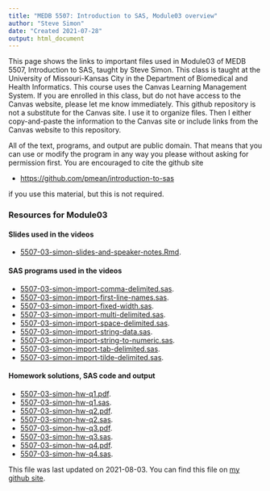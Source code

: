 ```yaml
---
title: "MEDB 5507: Introduction to SAS, Module03 overview"
author: "Steve Simon"
date: "Created 2021-07-28"
output: html_document
---
```


This page shows the links to important files used in Module03 of MEDB 5507, Introduction to SAS, taught by Steve Simon. This class is taught at the University of Missouri-Kansas City in the Department of Biomedical and Health Informatics. This course uses the Canvas Learning Management System. If you are enrolled in this class, but do not have access to the Canvas website, please let me know immediately. This github repository is not a substitute for the Canvas site. I use it to organize files. Then I either copy-and-paste the information to the Canvas site or include links from the Canvas website to this repository.

All of the text, programs, and output are public domain. That means that you can use or modify the program in any way you please without asking for permission first. You are encouraged to cite the github site

+ https://github.com/pmean/introduction-to-sas

if you use this material, but this is not required.

### Resources for Module03

#### Slides used in the videos

+ [5507-03-simon-slides-and-speaker-notes.Rmd][slides-and-speaker-notes.Rmd].

#### SAS programs used in the videos

+ [5507-03-simon-import-comma-delimited.sas][import-comma-delimited.sas].
+ [5507-03-simon-import-first-line-names.sas][import-first-line-names.sas].
+ [5507-03-simon-import-fixed-width.sas][import-fixed-width.sas].
+ [5507-03-simon-import-multi-delimited.sas][import-multi-delimited.sas].
+ [5507-03-simon-import-space-delimited.sas][import-space-delimited.sas].
+ [5507-03-simon-import-string-data.sas][import-string-data.sas].
+ [5507-03-simon-import-string-to-numeric.sas][import-string-to-numeric.sas].
+ [5507-03-simon-import-tab-delimited.sas][import-tab-delimited.sas].
+ [5507-03-simon-import-tilde-delimited.sas][import-tilde-delimited.sas].

#### Homework solutions, SAS code and output

+ [5507-03-simon-hw-q1.pdf][hw-q1.pdf].
+ [5507-03-simon-hw-q1.sas][hw-q1.sas].
+ [5507-03-simon-hw-q2.pdf][hw-q2.pdf].
+ [5507-03-simon-hw-q2.sas][hw-q2.sas].
+ [5507-03-simon-hw-q3.pdf][hw-q3.pdf].
+ [5507-03-simon-hw-q3.sas][hw-q3.sas].
+ [5507-03-simon-hw-q4.pdf][hw-q4.pdf].
+ [5507-03-simon-hw-q4.sas][hw-q4.sas].

This file was last updated on 2021-08-03. You can find this file on [my github site][mygit].

<!---my git--->
[mygit]: https://github.com/pmean/introduction-to-SAS/blob/master/modules/5507-03-resources.md

<!---pdf_h--->
[hw-q1.pdf]: https://github.com/pmean/introduction-to-SAS/blob/master/results/5507-03-simon-hw-q1.pdf
[hw-q2.pdf]: https://github.com/pmean/introduction-to-SAS/blob/master/results/5507-03-simon-hw-q2.pdf
[hw-q3.pdf]: https://github.com/pmean/introduction-to-SAS/blob/master/results/5507-03-simon-hw-q3.pdf
[hw-q4.pdf]: https://github.com/pmean/introduction-to-SAS/blob/master/results/5507-03-simon-hw-q4.pdf

<!---pdf_v--->
<!---No links for this section--->

<!---rmd_v--->
[slides-and-speaker-notes.Rmd]: https://github.com/pmean/introduction-to-SAS/blob/master/src/5507-03-simon-slides-and-speaker-notes.Rmd

<!---sas_v--->
[import-comma-delimited.sas]: https://github.com/pmean/introduction-to-SAS/blob/master/src/5507-03-simon-import-comma-delimited.sas
[import-first-line-names.sas]: https://github.com/pmean/introduction-to-SAS/blob/master/src/5507-03-simon-import-first-line-names.sas
[import-fixed-width.sas]: https://github.com/pmean/introduction-to-SAS/blob/master/src/5507-03-simon-import-fixed-width.sas
[import-multi-delimited.sas]: https://github.com/pmean/introduction-to-SAS/blob/master/src/5507-03-simon-import-multi-delimited.sas
[import-space-delimited.sas]: https://github.com/pmean/introduction-to-SAS/blob/master/src/5507-03-simon-import-space-delimited.sas
[import-string-data.sas]: https://github.com/pmean/introduction-to-SAS/blob/master/src/5507-03-simon-import-string-data.sas
[import-string-to-numeric.sas]: https://github.com/pmean/introduction-to-SAS/blob/master/src/5507-03-simon-import-string-to-numeric.sas
[import-tab-delimited.sas]: https://github.com/pmean/introduction-to-SAS/blob/master/src/5507-03-simon-import-tab-delimited.sas
[import-tilde-delimited.sas]: https://github.com/pmean/introduction-to-SAS/blob/master/src/5507-03-simon-import-tilde-delimited.sas

<!---sas_h--->
[hw-q1.sas]: https://github.com/pmean/introduction-to-SAS/blob/master/src/5507-03-simon-hw-q1.sas
[hw-q2.sas]: https://github.com/pmean/introduction-to-SAS/blob/master/src/5507-03-simon-hw-q2.sas
[hw-q3.sas]: https://github.com/pmean/introduction-to-SAS/blob/master/src/5507-03-simon-hw-q3.sas
[hw-q4.sas]: https://github.com/pmean/introduction-to-SAS/blob/master/src/5507-03-simon-hw-q4.sas
